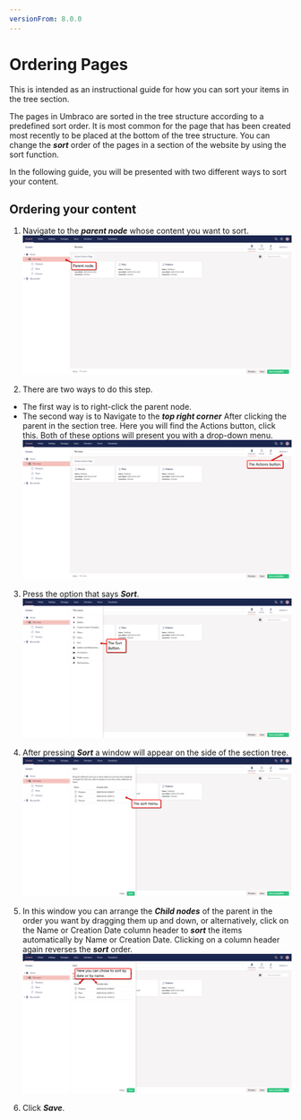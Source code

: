 ```yaml
---
versionFrom: 8.0.0
---
```


# Ordering Pages
This is intended as an instructional guide for how you can sort your items in the tree section.

The pages in Umbraco are sorted in the tree structure according to a predefined sort order. It is most common for the page that has been created most recently to be placed at the bottom of the tree structure. You can change the ***sort*** order of the pages in a section of the website by using the sort function.


In the following guide, you will be presented with two different ways to sort your content.

## Ordering your content
1. Navigate to the ***parent node*** whose content you want to sort.
![This should show an image of an arrow pointing to the parent node in the section tree.](images/Parent-Node.png)

2. There are two ways to do this step.
* The first way is to right-click the parent node. 
* The second way is to Navigate to the ***top right corner*** After clicking the parent in the section tree. Here you will find the Actions button, click this.
Both of these options will present you with a drop-down menu.
![This should show an image of an arrow pointing to the Action button in the top right corner.](images/Actions-button.png)

3. Press the option that says ***Sort***.
![This shows the location of the sort button in the sort tree](images/The-Sort-button.png)

4. After pressing ***Sort*** a window will appear on the side of the section tree.
![This Shows the sortmenu](images/Sortmenu.png)

5. In this window you can arrange the ***Child nodes*** of the parent in the order you want by dragging them up and down, or alternatively, click on the Name or Creation Date column header to ***sort*** the items automatically by Name or Creation Date. Clicking on a column header again reverses the ***sort*** order.
![Shows the name and date button in the sort menu.](images/name-date.png)

6. Click ***Save***.
